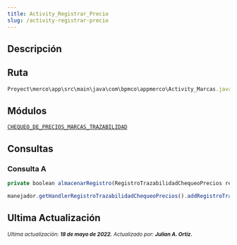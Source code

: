 ```yaml
---
title: Activity_Registrar_Precio
slug: /activity-registrar-precio
---
```


## Descripción

## Ruta

```js
Proyect\merco\app\src\main\java\com\bpmco\appmerco\Activity_Marcas.java
```

## Módulos

[```CHEQUEO_DE_PRECIOS_MARCAS_TRAZABILIDAD```](./../modules/modulo-44.md)

## Consultas

### Consulta A

```js title="Método desde donde se invoca"
private boolean almacenarRegistro(RegistroTrazabilidadChequeoPrecios registro, String precio, int opcion, int precioOferta)
```

```js title="Método"
manejador.getHandlerRegistroTrazabilidadChequeoPrecios().addRegistroTrazabilidadPrecio(registro)
```

## Ultima Actualización

<div class="ultima-actualizacion">
  <small>
    <i>
      Ultima actualización:
      <b> 18 de mayo de 2022.</b>
    </i>
  </small>

  <small>
    <i>
      Actualizado por:
      <b> Julian A. Ortiz.</b>
    </i>
  </small>
</div>
